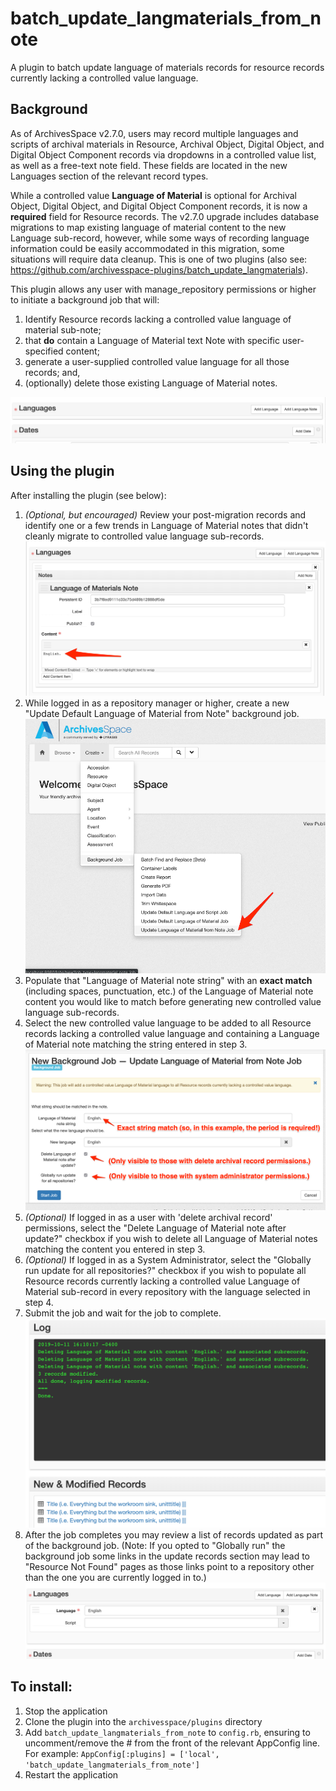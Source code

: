 # batch_update_langmaterials_from_note

A plugin to batch update language of materials records for resource records currently lacking a controlled value language.

## Background

As of ArchivesSpace v2.7.0, users may record multiple languages and scripts of archival materials in Resource, Archival Object, Digital Object, and Digital Object Component records via dropdowns in a controlled value list, as well as a free-text note field.  These fields are located in the new Languages section of the relevant record types.

While a controlled value **Language of Material** is optional for Archival Object, Digital Object, and Digital Object Component records, it is now a **required** field for Resource records. The v2.7.0 upgrade includes database migrations to map existing language of material content to the new Language sub-record, however, while some ways of recording language information could be easily accommodated in this migration, some situations will require data cleanup. This is one of two plugins (also see: https://github.com/archivesspace-plugins/batch_update_langmaterials).

This plugin allows any user with manage_repository permissions or higher to initiate a background job that will:
1.  Identify Resource records lacking a controlled value language of material sub-note;
2.  that **do** contain a Language of Material text Note with specific user-specified content;
3.  generate a user-supplied controlled value language for all those records; and,
4.  (optionally) delete those existing Language of Material notes.

![Resource lacking a controlled value language](_README_images/MissingLang.png)

## Using the plugin

After installing the plugin (see below):

1.  *(Optional, but encouraged)* Review your post-migration records and identify one or a few trends in Language of Material notes that didn't cleanly migrate to controlled value language sub-records.
![A Language of Material text note for 'English.'](_README_images/2_LangMatNoteJob.png)
2.  While logged in as a repository manager or higher, create a new "Update Default Language of Material from Note" background job.
![Initiate background job](_README_images/1_LangMatNoteJob.png)
3.  Populate that "Language of Material note string" with an **exact match** (including spaces, punctuation, etc.) of the Language of Material note content you would like to match before generating new controlled value language sub-records.  
4.  Select the new controlled value language to be added to all Resource records lacking a controlled value language and containing a Language of Material note matching the string entered in step 3.
![Fill out the background job form](_README_images/3_LangMatNoteJob.png)
5.  *(Optional)* If logged in as a user with 'delete archival record' permissions, select the "Delete Language of Material note after update?" checkbox if you wish to delete all Language of Material notes matching the content you entered in step 3.
5.  *(Optional)* If logged in as a System Administrator, select the "Globally run update for all repositories?" checkbox if you wish to populate all Resource records currently lacking a controlled value Language of Material sub-record in every repository with the language selected in step 4.
6.  Submit the job and wait for the job to complete.
![Review the list of New & Modified Records](_README_images/4_LangMatNoteJob.png)
7.  After the job completes you may review a list of records updated as part of the background job.  (Note: If you opted to "Globally run" the background job some links in the update records section may lead to "Resource Not Found" pages as those links point to a repository other than the one you are currently logged in to.)
![Now a language is present](_README_images/5_LangMatNoteJob.png)

## To install:

1. Stop the application
2. Clone the plugin into the `archivesspace/plugins` directory
3. Add `batch_update_langmaterials_from_note` to `config.rb`, ensuring to uncomment/remove the # from the front of the relevant AppConfig line.  For example:
`AppConfig[:plugins] = ['local', 'batch_update_langmaterials_from_note']`
4. Restart the application
